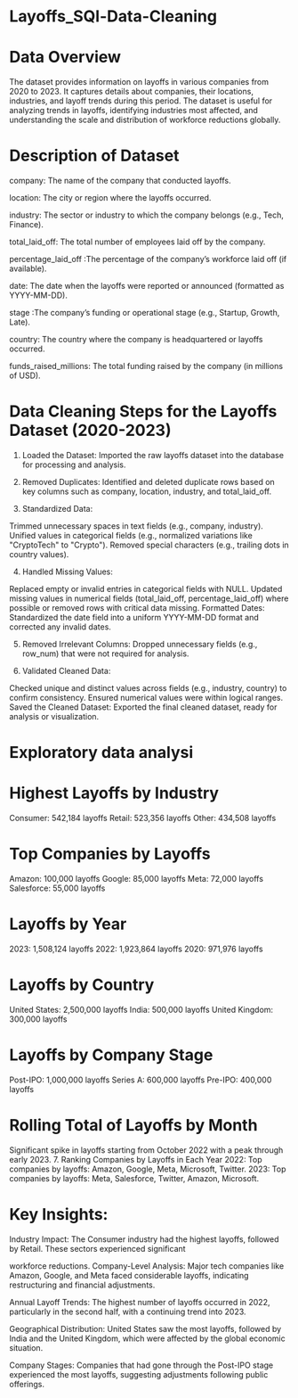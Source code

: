 # Layoffs_SQl-Data-Cleaning

# Data Overview
The dataset provides information on layoffs in various companies from 2020 to 2023. It captures details about companies, their locations, industries, and layoff trends during this period. The dataset is useful for analyzing trends in layoffs, identifying industries most affected, and understanding the scale and distribution of workforce reductions globally.

# Description of Dataset
company:	The name of the company that conducted layoffs.

location:	The city or region where the layoffs occurred.

industry:	The sector or industry to which the company belongs (e.g., Tech, Finance).

total_laid_off:	The total number of employees laid off by the company.

percentage_laid_off	:The percentage of the company’s workforce laid off (if available).

date:	The date when the layoffs were reported or announced (formatted as YYYY-MM-DD).

stage	:The company’s funding or operational stage (e.g., Startup, Growth, Late).

country:	The country where the company is headquartered or layoffs occurred.

funds_raised_millions:	The total funding raised by the company (in millions of USD).

# Data Cleaning Steps for the Layoffs Dataset (2020-2023)
1. Loaded the Dataset: Imported the raw layoffs dataset into the database for processing and analysis.

2. Removed Duplicates: Identified and deleted duplicate rows based on key columns such as company, location, industry, and total_laid_off.

3. Standardized Data:

Trimmed unnecessary spaces in text fields (e.g., company, industry).
Unified values in categorical fields (e.g., normalized variations like "CryptoTech" to "Crypto").
Removed special characters (e.g., trailing dots in country values).

4. Handled Missing Values:

Replaced empty or invalid entries in categorical fields with NULL.
Updated missing values in numerical fields (total_laid_off, percentage_laid_off) where possible or removed rows with critical data missing.
Formatted Dates: Standardized the date field into a uniform YYYY-MM-DD format and corrected any invalid dates.

5. Removed Irrelevant Columns: Dropped unnecessary fields (e.g., row_num) that were not required for analysis.

6. Validated Cleaned Data:

Checked unique and distinct values across fields (e.g., industry, country) to confirm consistency.
Ensured numerical values were within logical ranges.
Saved the Cleaned Dataset: Exported the final cleaned dataset, ready for analysis or visualization.


#  Exploratory data analysi

#  Highest Layoffs by Industry
Consumer: 542,184 layoffs
Retail: 523,356 layoffs
Other: 434,508 layoffs

# Top Companies by Layoffs
Amazon: 100,000 layoffs
Google: 85,000 layoffs
Meta: 72,000 layoffs
Salesforce: 55,000 layoffs

#  Layoffs by Year
2023: 1,508,124 layoffs
2022: 1,923,864 layoffs
2020: 971,976 layoffs

#  Layoffs by Country
United States: 2,500,000 layoffs
India: 500,000 layoffs
United Kingdom: 300,000 layoffs

# Layoffs by Company Stage
Post-IPO: 1,000,000 layoffs
Series A: 600,000 layoffs
Pre-IPO: 400,000 layoffs

#  Rolling Total of Layoffs by Month
Significant spike in layoffs starting from October 2022 with a peak through early 2023.
7. Ranking Companies by Layoffs in Each Year
2022: Top companies by layoffs: Amazon, Google, Meta, Microsoft, Twitter.
2023: Top companies by layoffs: Meta, Salesforce, Twitter, Amazon, Microsoft.

# Key Insights:
Industry Impact: The Consumer industry had the highest layoffs, followed by Retail. These sectors experienced significant 

workforce reductions.
Company-Level Analysis: Major tech companies like Amazon, Google, and Meta faced considerable layoffs, indicating restructuring and financial adjustments.

Annual Layoff Trends: The highest number of layoffs occurred in 2022, particularly in the second half, with a continuing trend into 2023.

Geographical Distribution: United States saw the most layoffs, followed by India and the United Kingdom, which were affected by the global economic situation.

Company Stages: Companies that had gone through the Post-IPO stage experienced the most layoffs, suggesting adjustments following public offerings.





